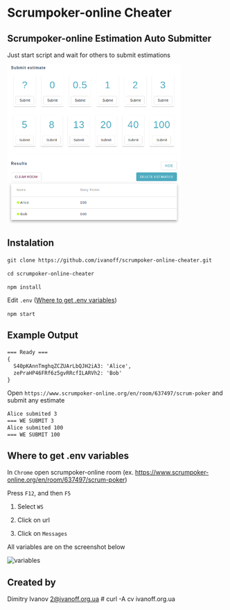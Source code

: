 # Scrumpoker-online Cheater

## Scrumpoker-online Estimation Auto Submitter

Just start script and wait for others to submit estimations

![variables](/static/1.png)


## Instalation

```git clone https://github.com/ivanoff/scrumpoker-online-cheater.git```

```cd scrumpoker-online-cheater```

```npm install```

Edit `.env` ([Where to get .env variables](#where-to-get-env-variables))

```npm start```


## Example Output

```
=== Ready ===
{
  S40pKAnnTmghqZCZUArLbQJH2iA3: 'Alice',
  zePraHP46FRf6z5gvRRcfILARVh2: 'Bob'
}
```

Open `https://www.scrumpoker-online.org/en/room/637497/scrum-poker` and submit any estimate

```
Alice submited 3
=== WE SUBMIT 3
Alice submited 100
=== WE SUBMIT 100
```


## Where to get .env variables

In `Chrome` open scrumpoker-online room (ex. https://www.scrumpoker-online.org/en/room/637497/scrum-poker)

Press `F12`, and then `F5`

1. Select `WS`

2. Click on url

3. Click on `Messages`

All variables are on the screenshot below

![variables](/static/2.png)


## Created by

Dimitry Ivanov <2@ivanoff.org.ua> # curl -A cv ivanoff.org.ua
